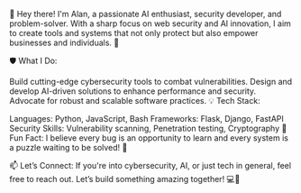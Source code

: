 👋 Hey there! I'm Alan, a passionate AI enthusiast, security developer, and problem-solver. With a sharp focus on web security and AI innovation, I aim to create tools and systems that not only protect but also empower businesses and individuals. 🚀

🛡️ What I Do:

Build cutting-edge cybersecurity tools to combat vulnerabilities.
Design and develop AI-driven solutions to enhance performance and security.
Advocate for robust and scalable software practices.
💡 Tech Stack:

Languages: Python, JavaScript, Bash
Frameworks: Flask, Django, FastAPI
Security Skills: Vulnerability scanning, Penetration testing, Cryptography
🌟 Fun Fact:
I believe every bug is an opportunity to learn and every system is a puzzle waiting to be solved! 🧩

📫 Let’s Connect:
If you're into cybersecurity, AI, or just tech in general, feel free to reach out. Let’s build something amazing together! 💻💬
